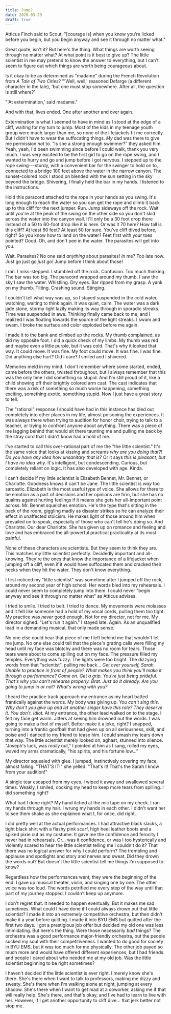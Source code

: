 ```yaml
---
title: Jump?
date: 2020-03-29
draft: true
---
```


Atticus Finch said to Scout, "\[courage is\] when you know you're licked before you begin, but you begin anyway and see it through no matter what."

Great quote, isn't it? But here's the thing. What things are worth seeing through no matter what? At what point is it best to give up? The little scientist in me may pretend to know the answer to everything, but I can't seem to figure out which things are worth being courageous about.

Is it okay to be as determined as "madame" during the French Revolution from *A Tale of Two Cities*? "'Well, well,' reasoned Defarge (a different character in the tale), 'but one must stop somewhere. After all, the question is still where?'

"'At extermination,' said madame."

And with that, lives ended. One after another and over again.

Extermination is what I seemed to have in mind as I stood at the edge of a cliff, waiting for my turn to jump. Most of the kids in my teenage youth group were much larger than me, so none of the lifejackets fit me correctly. But I didn't have to wear the suffocating things. *My* dad was there to give me permission *not* to. "Is she a strong enough swimmer?" they asked him. Yeah, yeah, I'd been swimming since before I could walk, thank you very much. I was very excited to be the first girl to go on the rope swing, and I wanted to hurry and go and jump before I got nervous. I stepped up to the rope swing---sturdy, with a convenient bar for the swinger to hold on to, connected to a bridge 100 feet above the water in the narrow canyon. The sunset-colored rock I stood on blended with the sun setting in the sky beyond the bridge. Shivering, I finally held the bar in my hands. I listened to the instructions.

Hold this paracord attached to the rope in your hands as you swing. It's long enough to reach the water so you can get the rope and climb it back up to this cliff for the next jumper. Run. Jump sideways off the rock. Wait until you're at the peak of the swing on the other side so you don't skid across the water into the canyon wall. It'll only be a 30 foot drop there instead of a 50 to 60-foot drop like it is here. Or was it 70 here? How tall is this cliff? At least 60 feet? At least 50 for sure. You've cliff dived before, right? So you know how to land on the water? Feet first with your toes pointed? Good. Oh, and don't pee in the water. The parasites will get into you.

Wait. Parasites? No one said *anything* about parasites! *In* me? Too late now. Just go just go *just go!* Jump before I think about those!

I ran. I miss-stepped. I stumbled off the rock. Confusion. Too much thinking. The bar was too big. The paracord wrapped around my thumb. I saw the sky I saw the water. Whistling. Dry eyes. Bar ripped from my grasp. A yank on my thumb. Tilting. Crashing sound. Stinging.

I couldn't tell what way was up, so I stayed suspended in the cold water, watching, waiting to think again. It was quiet, calm. The water was a dark jade stone, stormy light lazily making its way through in sporadic streaks. Time was suspended in awe. Thinking finally came back to me, and I realized I was floating towards the source of the light streaks. I swam and swam. I broke the surface and color exploded before me again.

I made it to the bank and climbed up the rocks. My thumb complained, as did my opposite foot. I did a quick check of my limbs. My thumb was red and maybe even a little purple, but it was cold. That's why it looked that way. It could move. It was fine. My foot could move. It was fine. I was fine. Did anything else hurt? Did I care? I smiled and I shivered.

Memories meld in my mind. I don't remember where some started, ended, came before the others, twisted throughout, but I always remember that this was the only time I did something so stupid. And I'm still proud of it, like a child showing off their brightly colored arm cast. The cast indicates that there was a risk of something so much worse happening, something exciting, something exotic, something stupid. Now I just have a great story to tell.

The "rational" response I should have had in this instance has bled out completely into other places in my life, almost poisoning the experiences. It was always there when trying to audition for honor choir, trying to talk to a teacher, or trying to confront anyone about anything. There was a piece of me lagging behind that would sit there taunting me and pulling me back by the stray cord that I didn't know had a hold of me.

I've started to call this over-rational part of me the "the little scientist." It's the same voice that looks at kissing and screams *why are you doing that?! Do you have any idea how unsanitary that is?* Or it says *this is pleasant, but I have no idea why.* It's intelligent, but condescending. Curious, but completely reliant on logic. It has also developed with age. Kinda.

I can't decide if my little scientist is Elizabeth Bennet, Mr. Bennet, or Charlotte. Goodness knows it can't be Jane. The little scientist is *way* too sarcastic. Elizabeth is the most useful type of voice. She allows for there to be emotion as a part of decisions and her opinions are firm, but she has no qualms against hurting feelings if it means she gets her all-important point across. Mr. Bennet squelches emotion. He's the type that's sitting in the back of the room, giggling madly as disaster strikes so he can analyze their effect in unaffected stoicism. He makes light of those around him when prevailed on to speak, especially of those who can't tell he's doing so. And Charlotte. Our dear Charlotte. She has given up on romance and feeling and love and has embraced the all-powerful practical practicality at its most painful.

None of these characters are scientists. But they seem to think they are. This matches my little scientist perfectly. Decidedly important and all-knowing. They're the ones that know the importance of a lifejacket when jumping off a cliff, even if it would have suffocated them and cracked their necks when they hit the water. They don't know everything.

I first noticed my "little scientist" was sometime after I jumped off the rock, around my second year of high school. Her words bled into my rehearsals. I could never seem to completely jump into them. I could never "begin anyway and see it through no matter what" as Atticus advises.

I tried to smile. I tried to belt. I tried to dance. My movements were molasses and it felt like someone had a hold of my vocal cords, pulling them too tight. My practice was *never* good enough. Not for my director, not for me. My director sighed. "Let's run it again." I stayed late. Again. As an unqualified lead in a demanding musical, that only made sense.

No one else could hear that piece of me I left behind me that wouldn't let me jump. No one else could tell that the piece's grating calls were filling my head until my face was blotchy and there was no room for tears. Those tears were about to come spilling out on my face. The pressure filled my temples. Everything was fuzzy. The lights were too bright. The dizzying words from that "scientist", pulling me back... *Get over yourself, Sarah. Unable to practice in front of people? What makes you think you'll make it through a performance? Come on. Get a grip. You're just being prideful. That's why you can't rehearse properly. Brat. Just do it already. Are you going to jump in or not? What's wrong with you?*

I heard the practice track approach my entrance as my heart batted frantically against the words. My body was giving up. *You can't sing this. Why don't you give up and let another singer have this role? They deserve it. You don't. Idiot.* At my entrance, the other lead walked on to the stage. I felt my face get warm. Jitters at seeing him drowned out the words. I was going to make a fool of myself. Better make it a joke, right? I snapped, turning into a frantic goofball that had given up on all seriousness, skill, and poise and I danced to my friend to tease him. I could smash my tears down that way. The little scientist merely looked on, aghast, stunned into silence. "Joseph's luck, was *really* out," I pointed at him as I sang, rolled my eyes, waved my arms dramatically, "his spirits, and his fortune low..."

My director squealed with glee. I jumped, instinctively covering my face, almost falling. "THAT'S IT!" she yelled. "That's it! That's the Sarah I know from your audition!"

A single tear escaped from my eyes. I wiped it away and swallowed several times. Weakly, I smiled, cocking my head to keep more tears from spilling. I did something right?

What had I done right? My hand itched at the mic tape on my check. I ran my hands through my hair. I wrung my hands in each other. I didn't want her to see them shake as she explained what I, for once, did right.

I did pretty well at the actual performances. I had attractive black slacks, a tight black shirt with a flashy pink scarf, high heel leather boots and a spiked pixie cut as my costume. It gave me the confidence and ferocity I never had in rehearsals. Or... was it confidence, or was I too hysterically and violently scared to hear the little scientist telling me I couldn't do it? That there was no logical answer for why I could perform? The trembling and applause and spotlights and story and nerves and sweat. Did they drown the words out? But doesn't the little scientist tell me things I'm supposed to know?

Regardless how the performances went, they were the beginning of the end. I gave up musical theater, violin, and singing one by one. The other voice was too loud. The words petrified me every step of the way until that part of my journey stopped. I couldn't keep up anymore.

I don't regret that. It needed to happen eventually. But it makes me sad sometimes. What could I have done if I could always drown out that little scientist? I made it into an extremely competitive orchestra, but then didn't make it a year before quitting. I made it into BYU EMS but quitted after the first two days. I got a prestigious job offer but decided my old one was less intimidating. But here's the thing. Were those necessarily *bad* things? The orchestra was a good performance major-friendly orchestra, but the people sucked my soul with their competitiveness. I wanted to do good for society in BYU EMS, but it was too much for me physically. The other job payed so much more and would have offered different experiences, but I had friends and people I cared about who needed me at my old job. Was the little scientist beginning to be right sometimes?

I haven't decided if the little scientist is ever right. I merely know she's there. She's there when I want to talk to professors, making me dizzy and sweaty. She's there when I'm walking alone at night, jumping at every shadow. She's there when I want to get mad at a coworker, asking me if that will really help. She's there, and that's okay, and I've had to learn to live with her. However, if I get another opportunity to cliff dive... that jerk better not stop me.
